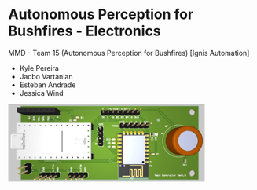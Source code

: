 #  Autonomous Perception for Bushfires - Electronics
MMD - Team 15 (Autonomous Perception for Bushfires) [Ignis Automation]
- Kyle Pereira
- Jacbo Vartanian
- Esteban Andrade
- Jessica  Wind



<img src="https://github.com/kyleprr/Autonomous-Perception-Bushfires-Electronics/blob/main/Images/Main-Controller.jpg" width="400">
